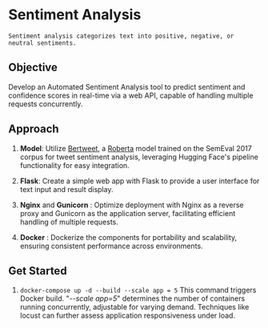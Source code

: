 # Sentiment Analysis
    Sentiment analysis categorizes text into positive, negative, or neutral sentiments.

## Objective

Develop an Automated Sentiment Analysis tool to predict sentiment and confidence scores in real-time via a web API, capable of handling multiple requests concurrently.

## Approach

  1. __Model__:  Utilize [Bertweet]((https://huggingface.co/finiteautomata/bertweet-base-sentiment-analysis?text=I+like+you.+I+love+you)), a [Roberta](https://arxiv.org/abs/1907.11692) model trained on the SemEval 2017 corpus for tweet sentiment analysis, leveraging Hugging Face's pipeline functionality for easy integration.
  
  2. __Flask__: Create a simple web app with Flask to provide a user interface for text input and result display.

  3. __Nginx__ and __Gunicorn__ : Optimize deployment with Nginx as a reverse proxy and Gunicorn as the application server, facilitating efficient handling of multiple requests.
   
  4. __Docker__ : Dockerize the components for portability and scalability, ensuring consistent performance across environments.

## Get Started
   
1. ```docker-compose up -d --build --scale app = 5```
   This command triggers Docker build. "*--scale app=5*" determines the number of containers running concurrently, adjustable for varying demand. Techniques like locust can further assess application responsiveness under load.
